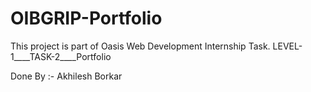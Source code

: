 # OIBGRIP-Portfolio
This project is part of Oasis Web Development Internship Task.
LEVEL-1____TASK-2____Portfolio    

Done By :- Akhilesh Borkar
